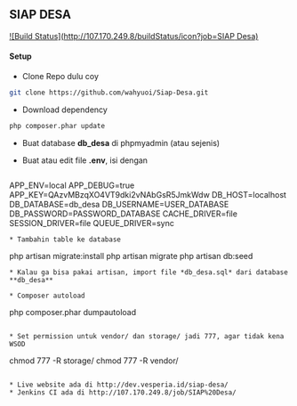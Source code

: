 ## SIAP DESA

[![Build Status](http://107.170.249.8/buildStatus/icon?job=SIAP Desa)](http://107.170.249.8/job/SIAP%20Desa/)

#### Setup

* Clone Repo dulu coy
``` bash
git clone https://github.com/wahyuoi/Siap-Desa.git
```

* Download dependency
``` bash
php composer.phar update
```
* Buat database **db_desa** di phpmyadmin (atau sejenis)
* Buat atau edit file **.env**, isi dengan

    ```
APP_ENV=local
APP_DEBUG=true
APP_KEY=QAzvMBzqXO4VT9dki2vNAbGsR5JmkWdw
DB_HOST=localhost
DB_DATABASE=db_desa
DB_USERNAME=USER_DATABASE
DB_PASSWORD=PASSWORD_DATABASE
CACHE_DRIVER=file
SESSION_DRIVER=file
QUEUE_DRIVER=sync
```
* Tambahin table ke database
```
php artisan migrate:install
php artisan migrate
php artisan db:seed
```
* Kalau ga bisa pakai artisan, import file *db_desa.sql* dari database **db_desa**

* Composer autoload
```
php composer.phar dumpautoload
```

* Set permission untuk vendor/ dan storage/ jadi 777, agar tidak kena WSOD 
```
chmod 777 -R storage/
chmod 777 -R vendor/
```

* Live website ada di http://dev.vesperia.id/siap-desa/
* Jenkins CI ada di http://107.170.249.8/job/SIAP%20Desa/